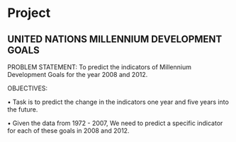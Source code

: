 # Project
UNITED NATIONS MILLENNIUM DEVELOPMENT GOALS
--------------------------------------------

PROBLEM STATEMENT:
	To predict the indicators of Millennium Development Goals for the year 2008 and 2012.

OBJECTIVES:

•	Task is to predict the change in the indicators one year and five years into the future.

•	Given the data from 1972 - 2007, We need to predict a specific indicator for each of these goals in 2008 and 2012.
